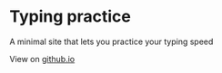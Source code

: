 # Typing practice

A minimal site that lets you practice your typing speed

View on [github.io](https://douile.github.io/typing-practice)
